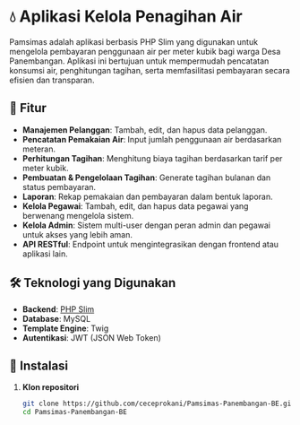 # 💧 Aplikasi Kelola Penagihan Air  
Pamsimas adalah aplikasi berbasis PHP Slim yang digunakan untuk mengelola pembayaran penggunaan air per meter kubik bagi warga Desa Panembangan. Aplikasi ini bertujuan untuk mempermudah pencatatan konsumsi air, penghitungan tagihan, serta memfasilitasi pembayaran secara efisien dan transparan.

## 🚀 Fitur
- **Manajemen Pelanggan**: Tambah, edit, dan hapus data pelanggan.  
- **Pencatatan Pemakaian Air**: Input jumlah penggunaan air berdasarkan meteran.  
- **Perhitungan Tagihan**: Menghitung biaya tagihan berdasarkan tarif per meter kubik.  
- **Pembuatan & Pengelolaan Tagihan**: Generate tagihan bulanan dan status pembayaran.  
- **Laporan**: Rekap pemakaian dan pembayaran dalam bentuk laporan.  
- **Kelola Pegawai**: Tambah, edit, dan hapus data pegawai yang berwenang mengelola sistem.  
- **Kelola Admin**: Sistem multi-user dengan peran admin dan pegawai untuk akses yang lebih aman.  
- **API RESTful**: Endpoint untuk mengintegrasikan dengan frontend atau aplikasi lain.  

## 🛠️ Teknologi yang Digunakan
- **Backend**: [PHP Slim](https://www.slimframework.com/)  
- **Database**: MySQL  
- **Template Engine**: Twig  
- **Autentikasi**: JWT (JSON Web Token)  

## 📌 Instalasi  
1. **Klon repositori**  
   ```sh
   git clone https://github.com/ceceprokani/Pamsimas-Panembangan-BE.git  
   cd Pamsimas-Panembangan-BE
